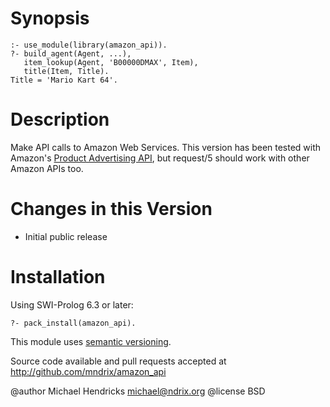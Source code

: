 # Synopsis

    :- use_module(library(amazon_api)).
    ?- build_agent(Agent, ...),
       item_lookup(Agent, 'B00000DMAX', Item),
       title(Item, Title).
    Title = 'Mario Kart 64'.

# Description

Make API calls to Amazon Web Services.  This version has been tested with Amazon's [Product Advertising API](https://affiliate-program.amazon.com/gp/advertising/api/detail/main.html), but request/5 should work with other Amazon APIs too.

# Changes in this Version

  * Initial public release

# Installation

Using SWI-Prolog 6.3 or later:

    ?- pack_install(amazon_api).

This module uses [semantic versioning](http://semver.org/).

Source code available and pull requests accepted at
http://github.com/mndrix/amazon_api

@author Michael Hendricks <michael@ndrix.org>
@license BSD
